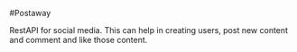 #Postaway

RestAPI for social media. This can help in creating users, post new content and comment and like those content. 
